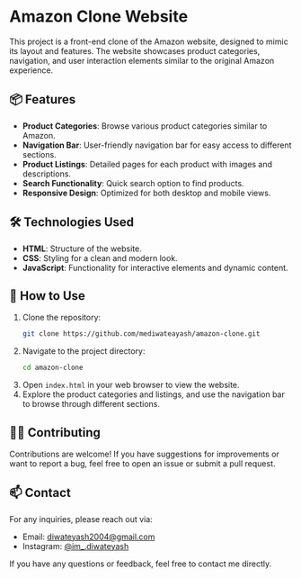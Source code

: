 # Amazon Clone Website

This project is a front-end clone of the Amazon website, designed to mimic its layout and features. The website showcases product categories, navigation, and user interaction elements similar to the original Amazon experience.

## 📦 Features

- **Product Categories**: Browse various product categories similar to Amazon.
- **Navigation Bar**: User-friendly navigation bar for easy access to different sections.
- **Product Listings**: Detailed pages for each product with images and descriptions.
- **Search Functionality**: Quick search option to find products.
- **Responsive Design**: Optimized for both desktop and mobile views.

## 🛠️ Technologies Used

- **HTML**: Structure of the website.
- **CSS**: Styling for a clean and modern look.
- **JavaScript**: Functionality for interactive elements and dynamic content.

## 📖 How to Use

1. Clone the repository:
   ```bash
   git clone https://github.com/mediwateayash/amazon-clone.git
   ```
2. Navigate to the project directory:
   ```bash
   cd amazon-clone
   ```
3. Open `index.html` in your web browser to view the website.
4. Explore the product categories and listings, and use the navigation bar to browse through different sections.

## 🧑‍💻 Contributing

Contributions are welcome! If you have suggestions for improvements or want to report a bug, feel free to open an issue or submit a pull request.

## 📫 Contact

For any inquiries, please reach out via:

- Email: diwateyash2004@gmail.com
- Instagram: [@im_.diwateyash](https://www.instagram.com/im_.diwateyash)

If you have any questions or feedback, feel free to contact me directly.
